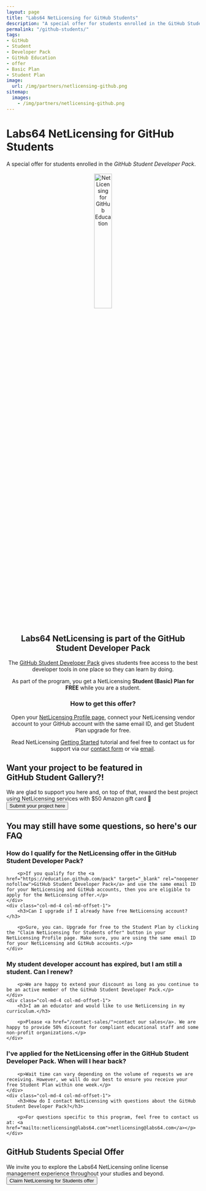 ```yaml
---
layout: page
title: "Labs64 NetLicensing for GitHub Students"
description: "A special offer for students enrolled in the GitHub Student Developer Pack"
permalink: "/github-students/"
tags:
- GitHub
- Student
- Developer Pack
- GitHub Education
- offer
- Basic Plan
- Student Plan
image:
  url: /img/partners/netlicensing-github.png
sitemap:
  images:
    - /img/partners/netlicensing-github.png
---
```


<div class="row NL_banner">
    <div class="col-md-6 col-md-offset-3 NL_about_page">
        <h1>Labs64 NetLicensing for GitHub Students</h1>
        <span>A special offer for students enrolled in the <i>GitHub Student Developer Pack</i>.</span><br/><br/>
    </div>
</div>

<div class="row NL_block" style="text-align:center;">
    <img src="{{ '/img/partners/netlicensing-github.png' | prepend: site.baseurl | prepend: site.url }}" alt="NetLicensing for GitHub Education" width="30%">
        <h2 class="col-md-12">Labs64 NetLicensing is part of the GitHub Student Developer Pack</h2>
        <p>The <a href="https://education.github.com/pack" target="_blank" rel="noopener nofollow">GitHub Student Developer Pack</a> gives students free access to the best developer tools in one place so they can learn by doing.</p>
        <p>As part of the program, you get a NetLicensing <strong>Student (Basic) Plan for FREE</strong> while you are a student.</p>
        <h3 class="col-md-12">How to get this offer?</h3>
        <p>Open your <a href="https://ui.netlicensing.io/#/profile">NetLicensing Profile page</a>, connect your NetLicensing vendor account to your GitHub account with the same email ID, and get Student Plan upgrade for free.</p>
        <p>Read NetLicensing <a href="/getting-started/">Getting Started</a> tutorial and feel free to contact us for support via our <a href="/contact/">contact form</a> or via <a href="mailto:netlicensing@labs64.com">email</a>.</p>
</div>

<div class="row">
    <div class="col-md-12 NL_form_light NL_block">
        <div class="col-md-8 col-md-offset-2 NL_form_light_text">
            <h2>Want your project to be featured in<br/>GitHub Student Gallery?!</h2>
            <span>We are glad to support you here and, on top of that, reward the best project using NetLicensing services with $50 Amazon gift card 🎁</span>
            <form action="https://bit.ly/35Zzo8R" method="GET"
                  name="December Challenge" id="december-challenge"
                  novalidate>
                <button type="submit" class="NL_button button_main NL_dark_btn NL_wide_btn">
                    <i class="fa fa-gift"></i>Submit your project here
                </button>
            </form>
        </div>
    </div>
</div>

<div id="faq" class="row NL_block">
    <h2 class="col-md-12">You may still have some questions, so here's our FAQ</h2>
</div>

<div class="row NL_FAQ">
    <div class="col-md-5 col-md-offset-1">
        <h3>How do I qualify for the NetLicensing offer in the GitHub Student Developer Pack?</h3>

        <p>If you qualify for the <a href="https://education.github.com/pack" target="_blank" rel="noopener nofollow">GitHub Student Developer Pack</a> and use the same email ID for your NetLicensing and GitHub accounts, then you are eligible to apply for the NetLicensing offer.</p>
    </div>
    <div class="col-md-4 col-md-offset-1">
        <h3>Can I upgrade if I already have free NetLicensing account?</h3>

        <p>Sure, you can. Upgrade for free to the Student Plan by clicking the "Claim NetLicensing for Students offer" button in your NetLicensing Profile page. Make sure, you are using the same email ID for your NetLicensing and GitHub accounts.</p>
    </div>
</div>

<div class="row NL_FAQ">
    <div class="col-md-5 col-md-offset-1">
        <h3>My student developer account has expired, but I am still a student. Can I renew?</h3>

        <p>We are happy to extend your discount as long as you continue to be an active member of the GitHub Student Developer Pack.</p>
    </div>
    <div class="col-md-4 col-md-offset-1">
        <h3>I am an educator and would like to use NetLicensing in my curriculum.</h3>

        <p>Please <a href="/contact-sales/">contact our sales</a>. We are happy to provide 50% discount for compliant educational staff and some non-profit organizations.</p>
    </div>
</div>

<div class="row NL_FAQ">
    <div class="col-md-5 col-md-offset-1">
        <h3>I've applied for the NetLicensing offer in the GitHub Student Developer Pack. When will I hear back?</h3>

        <p>Wait time can vary depending on the volume of requests we are receiving. However, we will do our best to ensure you receive your free Student Plan within one week.</p>
    </div>
    <div class="col-md-4 col-md-offset-1">
        <h3>How do I contact NetLicensing with questions about the GitHub Student Developer Pack?</h3>

        <p>For questions specific to this program, feel free to contact us at: <a href="mailto:netlicensing@labs64.com">netlicensing@labs64.com</a></p>
    </div>
</div>

<div class="row NL_block">
    <div class="col-md-12 NL_container">
        <div class="col-md-6 col-md-offset-3 NL_container_text">
            <h2>GitHub Students Special Offer</h2>
            <span>We invite you to explore the Labs64 NetLicensing online license management experience throughout your studies and beyond.</span>
            <form action="https://ui.netlicensing.io/#/profile" method="GET"
                  name="NetLicensing Profile" id="profile"
                  novalidate>
                <button type="submit" class="NL_button button_main NL_dark_btn NL_wide_btn">
                    <i class="fa fa-github"></i>Claim NetLicensing for Students offer
                </button>
            </form>
        </div>
    </div>
</div>
